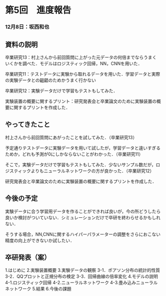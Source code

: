 # 第5回　進度報告
### 12月8日：坂西和也
## 資料の説明
卒業研究13：村上さんから前回質問に上がった元データの何倍までならうまくいくかを調べた．モデルはロジスティック回帰，NN，CNNを用いた．

卒業研究11：テストデータに実験から取れるデータを用いた．学習データと実際の実験データとの齟齬のためかうまく行かない

卒業研究12：実験データだけで学習もテストもしてみた．

実験装置の概要に関するプリント：研究発表会と卒業論文のために実験装置の概要に関するプリントを作成した．

## やってきたこと
村上さんから前回質問にあがったことを試してみた．（卒業研究13）

予定通りテストデータに実験データを用いて試したが，学習データと違いすぎるためか，どれも予測が0にしかならないことがわかった．（卒業研究11）

そこで，実験データだけで学習もテストもしてみた．少ないサンプル数だが，ロジスティックよりもニューラルネットワークの方が良かった．（卒業研究12）

研究発表会と卒業論文のために実験装置の概要に関するプリントを作成した．

## 今後の予定
実験データに合う学習用データを作ることができれば良いが，今の所どうしたら良いか検討がついていない．シミュレーションだけで卒研を終わらせるかもしれない．

そうする場合，NN,CNNに関するハイパーパラメーターの調整をさらにおこない精度の向上ができないか試したい．

## 卒研発表（案）
1.はじめに
2.実験装置概要
3.実験データの観察
3-1．ポアソン分布の統計的性質
3-2．QQプロットと正規分布の検定
3-3．回帰曲線の倍率変化
4.モデルの説明
4-1.ロジスティック回帰
4-2.ニューラルネットワーク
4-3.畳み込みニューラルネットワーク
5.結果
6.今後の課題
